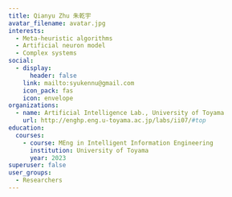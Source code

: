 ```yaml
---
title: Qianyu Zhu 朱乾宇
avatar_filename: avatar.jpg
interests:
  - Meta-heuristic algorithms
  - Artificial neuron model
  - Complex systems
social:
  - display:
      header: false
    link: mailto:syukennu@gmail.com
    icon_pack: fas
    icon: envelope
organizations:
  - name: Artificial Intelligence Lab., University of Toyama
    url: http://enghp.eng.u-toyama.ac.jp/labs/ii07/#top
education:
  courses:
    - course: MEng in Intelligent Information Engineering
      institution: University of Toyama
      year: 2023
superuser: false
user_groups:
  - Researchers
---
```

